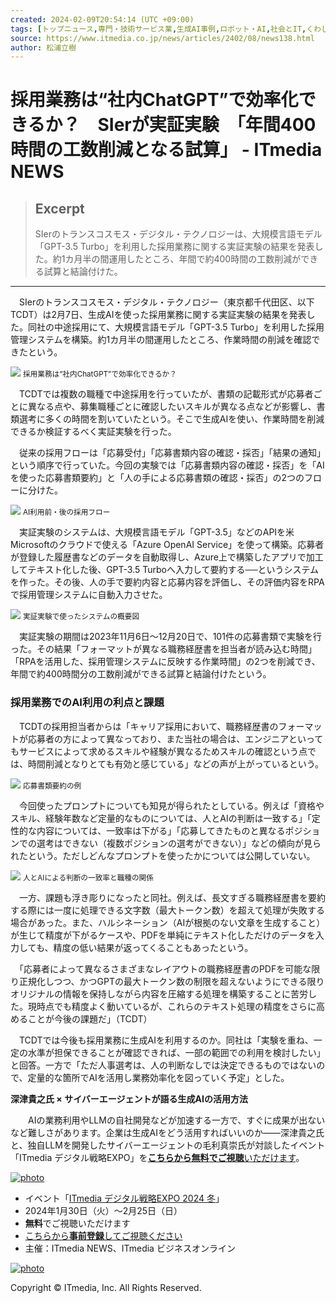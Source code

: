 ```yaml
---
created: 2024-02-09T20:54:14 (UTC +09:00)
tags: [トップニュース,専門・技術サービス業,生成AI事例,ロボット・AI,社会とIT,くわしく]
source: https://www.itmedia.co.jp/news/articles/2402/08/news138.html
author: 松浦立樹
---
```


# 採用業務は“社内ChatGPT”で効率化できるか？　SIerが実証実験　「年間400時間の工数削減となる試算」 - ITmedia NEWS

> ## Excerpt
> SIerのトランスコスモス・デジタル・テクノロジーは、大規模言語モデル「GPT-3.5 Turbo」を利用した採用業務に関する実証実験の結果を発表した。約1カ月半の間運用したところ、年間で約400時間の工数削減ができる試算と結論付けた。

---
　SIerのトランスコスモス・デジタル・テクノロジー（東京都千代田区、以下TCDT）は2月7日、生成AIを使った採用業務に関する実証実験の結果を発表した。同社の中途採用にて、大規模言語モデル「GPT-3.5 Turbo」を利用した採用管理システムを構築。約1カ月半の間運用したところ、作業時間の削減を確認できたという。

[![](https://image.itmedia.co.jp/news/articles/2402/08/tm1636144_02081_1_w490.jpg)](https://image.itmedia.co.jp/l/im/news/articles/2402/08/l_tm1636144_02081_1_w490.jpg) <small>採用業務は“社内ChatGPT”で効率化できるか？</small>

　TCDTでは複数の職種で中途採用を行っていたが、書類の記載形式が応募者ごとに異なる点や、募集職種ごとに確認したいスキルが異なる点などが影響し、書類選考に多くの時間を割いていたという。そこで生成AIを使い、作業時間を削減できるか検証するべく実証実験を行った。

　従来の採用フローは「応募受付」「応募書類内容の確認・採否」「結果の通知」という順序で行っていた。今回の実験では「応募書類内容の確認・採否」を「AIを使った応募書類要約」と「人の手による応募書類の確認・採否」の2つのフローに分けた。

[![](https://image.itmedia.co.jp/news/articles/2402/08/tm1636144_02081_2_w490.jpg)](https://image.itmedia.co.jp/l/im/news/articles/2402/08/l_tm1636144_02081_2_w490.jpg) <small>AI利用前・後の採用フロー</small>

　実証実験のシステムは、大規模言語モデル「GPT-3.5」などのAPIを米Microsoftのクラウドで使える「Azure OpenAI Service」を使って構築。応募者が登録した履歴書などのデータを自動取得し、Azure上で構築したアプリで加工してテキスト化した後、GPT-3.5 Turboへ入力して要約する──というシステムを作った。その後、人の手で要約内容と応募内容を評価し、その評価内容をRPAで採用管理システムに自動入力させた。

[![](https://image.itmedia.co.jp/news/articles/2402/08/tm1636144_02081_3_w490.jpg)](https://image.itmedia.co.jp/l/im/news/articles/2402/08/l_tm1636144_02081_3_w490.jpg) <small>実証実験で使ったシステムの概要図</small>

　実証実験の期間は2023年11月6日～12月20日で、101件の応募書類で実験を行った。その結果「フォーマットが異なる職務経歴書を担当者が読み込む時間」「RPAを活用した、採用管理システムに反映する作業時間」の2つを削減でき、年間で約400時間分の工数削減ができる試算と結論付けたという。

### 採用業務でのAI利用の利点と課題

　TCDTの採用担当者からは「キャリア採用において、職務経歴書のフォーマットが応募者の方によって異なっており、また当社の場合は、エンジニアといってもサービスによって求めるスキルや経験が異なるためスキルの確認という点では、時間削減となりとても有効と感じている」などの声が上がっているという。

[![](https://image.itmedia.co.jp/news/articles/2402/08/tm1636144_02081_4_w490.jpg)](https://image.itmedia.co.jp/l/im/news/articles/2402/08/l_tm1636144_02081_4_w490.jpg) <small>応募書類要約の例</small>

　今回使ったプロンプトについても知見が得られたとしている。例えば「資格やスキル、経験年数など定量的なものについては、人とAIの判断は一致する」「定性的な内容については、一致率は下がる」「応募してきたものと異なるポジションでの選考はできない（複数ポジションの選考ができない）」などの傾向が見られたという。ただしどんなプロンプトを使ったかについては公開していない。

[![](https://image.itmedia.co.jp/news/articles/2402/08/tm1636144_02081_5_w490.jpg)](https://image.itmedia.co.jp/l/im/news/articles/2402/08/l_tm1636144_02081_5_w490.jpg) <small>人とAIによる判断の一致率と職種の関係</small>

　一方、課題も浮き彫りになったと同社。例えば、長文すぎる職務経歴書を要約する際には一度に処理できる文字数（最大トークン数）を超えて処理が失敗する場合があった。また、ハルシネーション（AIが根拠のない文章を生成すること）が生じて精度が下がるケースや、PDFを単純にテキスト化しただけのデータを入力しても、精度の低い結果が返ってくることもあったという。

　「応募者によって異なるさまざまなレイアウトの職務経歴書のPDFを可能な限り正規化しつつ、かつGPTの最大トークン数の制限を超えないようにできる限りオリジナルの情報を保持しながら内容を圧縮する処理を構築することに苦労した。現時点でも精度よく動いているが、これらのテキスト処理の精度をさらに高めることが今後の課題だ」（TCDT）

　TCDTでは今後も採用業務に生成AIを利用するのか。同社は「実験を重ね、一定の水準が担保できることが確認できれば、一部の範囲での利用を検討したい」と回答。一方で「ただ人事選考は、人の判断なしでは決定できるものではないので、定量的な箇所でAIを活用し業務効率化を図っていく予定」とした。

**深津貴之氏 × サイバーエージェントが語る生成AIの活用方法**

　　AIの業務利用やLLMの自社開発などが加速する一方で、すぐに成果が出ないなど難しさがあります。企業は生成AIをどう活用すればいいのか――深津貴之氏と、独自LLMを開発したサイバーエージェントの毛利真崇氏が対談したイベント「ITmedia デジタル戦略EXPO」を[**こちらから無料でご視聴**いただけます](https://v2.nex-pro.com/library/NjM3NDY%253D?group=DigitalStrategyExpo2024winter%2Cnb_news&utm_source=nb&utm_medium=ae&utm_campaign=06)。

[![photo](https://image.itmedia.co.jp/news/articles/2402/08/itm-dsexpo2024w_03_w490.png)](https://v2.nex-pro.com/library/NjM3NDY%253D?group=DigitalStrategyExpo2024winter%2Cnb_news&utm_source=nb&utm_medium=ae&utm_campaign=07)

-   イベント「[ITmedia デジタル戦略EXPO 2024 冬](https://v2.nex-pro.com/library/NjM3NDY%253D?group=DigitalStrategyExpo2024winter%2Cnb_news&utm_source=nb&utm_medium=ae&utm_campaign=08)」
-   2024年1月30日（火）～2月25日（日）
-   **無料**でご視聴いただけます
-   [こちらから**事前登録**してご視聴ください](https://v2.nex-pro.com/library/NjM3NDY%253D?group=DigitalStrategyExpo2024winter%2Cnb_news&utm_source=nb&utm_medium=ae&utm_campaign=09)
-   主催：ITmedia NEWS、ITmedia ビジネスオンライン

[![photo](https://image.itmedia.co.jp/news/articles/2402/08/itm-dsexpo2024w_04_w290.png)](https://v2.nex-pro.com/library/NjM3NDY%253D?group=DigitalStrategyExpo2024winter%2Cnb_news&utm_source=nb&utm_medium=ae&utm_campaign=10)

Copyright © ITmedia, Inc. All Rights Reserved.
